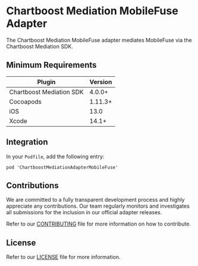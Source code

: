 # Chartboost Mediation MobileFuse Adapter

The Chartboost Mediation MobileFuse adapter mediates MobileFuse via the Chartboost Mediation SDK.

## Minimum Requirements

| Plugin | Version |
| ------ | ------ |
| Chartboost Mediation SDK | 4.0.0+ |
| Cocoapods | 1.11.3+ |
| iOS | 13.0 |
| Xcode | 14.1+ |

## Integration

In your `Podfile`, add the following entry:
```
pod 'ChartboostMediationAdapterMobileFuse'
```

## Contributions

We are committed to a fully transparent development process and highly appreciate any contributions. Our team regularly monitors and investigates all submissions for the inclusion in our official adapter releases.

Refer to our [CONTRIBUTING](CONTRIBUTING.md) file for more information on how to contribute.

## License

Refer to our [LICENSE](LICENSE.md) file for more information.
